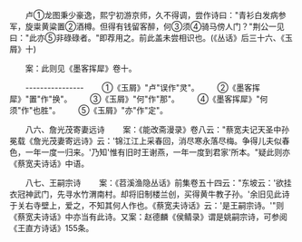 <!-- { "loadSidebar": true } -->
　　卢①龙图秉少豪逸，熙宁初游京师，久不得调，尝作诗曰："青衫白发病参军，旋粜黄粱置②酒樽。但得有钱留客醉，何③须④骑马傍人门？"荆公一见曰："此亦⑤非碌碌者。"即荐用之。前此盖未尝相识也。(《丛话》后三十六、《玉屑》十) 

　　案：此则见《墨客挥犀》卷十。 

　　---------------- 
　　①《玉屑》"卢"误作"灵"。 
　　②《墨客挥犀》"置"作"换"。 
　　③《玉屑》"何"作"那"。 
　　④《墨客挥犀》"何须"作"也胜"。 
　　⑤《玉屑》"亦"作"定"。 

　　八六、詹光茂寄妻远诗 
　　案：《能改斋漫录》卷八云："蔡宽夫记天圣中孙冕载《詹光茂妻寄远诗》云：'锦江江上采春回，消尽寒永落尽梅。争得儿夫似春色，一年一度一归来。'乃知'惟有旧时王谢燕，一年一度到君家'所本。"疑此则亦《蔡宽夫诗话》中语。 

　　八七、王嗣宗诗 
　　案：《苕溪渔隐丛话》前集卷五十四云："东坡云：'欲挂衣冠神武门，先寻水竹渭南村。却将旧制楼兰创，买得黄牛教子孙。'余旧见此诗于关右寺壁上，爱之，不知其何人作也。《蔡宽夫诗话》云：'是王嗣宗诗。'"则《蔡宽夫诗话》中亦当有此诗。又案：赵德麟《侯鲭录》谓是姚嗣宗诗，可参阅《王直方诗话》155条。
